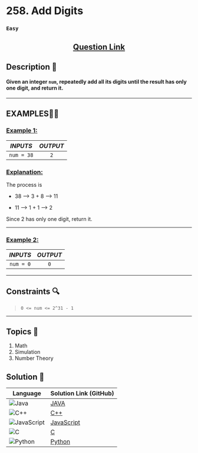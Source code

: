 # 258. Add Digits

### `Easy`


<h2 align="center">
<a href="https://leetcode.com/problems/add-digits/description/"><strong>Question Link</strong></a>
</h2>


## Description 📑

#### Given an integer `num`, repeatedly add all its digits until the result has only one digit, and return it.

---

## **EXAMPLES**💫✨ </br>

<h3>

<ins>**Example 1**:</ins> </br>


| _INPUTS_ | _OUTPUT_ |
| :-----------: | :-----------: |
| `num = 38` | `2` |

</h3>

<h3>
<ins>Explanation:</ins>
</h3>

The process is 

- 38 --> 3 + 8 --> 11

- 11 --> 1 + 1 --> 2 

Since 2 has only one digit, return it.

____
<h3>

<ins>**Example 2**:</ins> </br>

| _INPUTS_ | _OUTPUT_ |
| :-----------: | :-----------: |
| `num = 0` | `0` |

</h3>

____

## Constraints 🔍

> `0 <= num <= 2^31 - 1`

___

## Topics 📝

1. Math
2. Simulation
3. Number Theory


## Solution 📃

|  Language   |  Solution Link (GitHub) |
| ------------- | ------------- |
|  ![Java](https://img.shields.io/badge/java-%23ED8B00.svg?style=flat&logo=openjdk&logoColor=white)  | [JAVA]() |
|  ![C++](https://img.shields.io/badge/c++-%2300599C.svg?style=plastic&logo=c%2B%2B&logoColor=white)  | [C++]()  |
|  ![JavaScript](https://img.shields.io/badge/javascript-%23323330.svg?style=flat&logo=javascript&logoColor=%23F7DF1E)  | [JavaScript]() |
|![C](https://img.shields.io/badge/c-%2300599C.svg?style=plastic&logo=c&logoColor=white)| [C]() |
|![Python](https://img.shields.io/badge/python-3670A0?style=plastic&logo=python&logoColor=ffdd54)| [Python]() |
